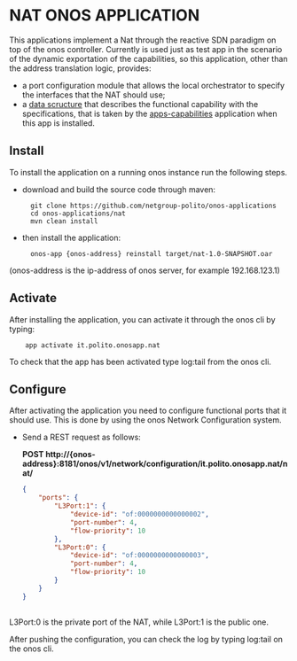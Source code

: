 # NAT ONOS APPLICATION

This applications implement a Nat through the reactive SDN paradigm on top of the onos controller.
Currently is used just as test app in the scenario of the dynamic exportation of the capabilities, so this application, other than the address translation logic, provides:
- a port configuration module that allows the local orchestrator to specify the interfaces that the NAT should use;
- a [data scructure](tools/functional_capability.json) that describes the functional capability with the specifications, that is taken by the [apps-capabilities](../apps-capabilities/) application when this app is installed.

## Install
To install the application on a running onos instance run the following steps.

- download and build the source code through maven:

        git clone https://github.com/netgroup-polito/onos-applications
        cd onos-applications/nat
        mvn clean install

- then install the application:

        onos-app {onos-address} reinstall target/nat-1.0-SNAPSHOT.oar

(onos-address is the ip-address of onos server, for example 192.168.123.1)


## Activate
After installing the application, you can activate it through the onos cli by typing:

        app activate it.polito.onosapp.nat

To check that the app has been activated type log:tail from the onos cli.


## Configure
After activating the application you need to configure functional ports that it should use. This is done by using the onos Network Configuration system.

- Send a REST request as follows:

    **POST http://{onos-address}:8181/onos/v1/network/configuration/it.polito.onosapp.nat/nat/**

    ```json
    {
        "ports": {
            "L3Port:1": {
                "device-id": "of:0000000000000002",
                "port-number": 4,
                "flow-priority": 10
            },
            "L3Port:0": {
                "device-id": "of:0000000000000003",
                "port-number": 4,
                "flow-priority": 10
            }
        }
    }
        
    ```
L3Port:0 is the private port of the NAT, while L3Port:1 is the public one.

After pushing the configuration, you can check the log by typing log:tail on the onos cli.
